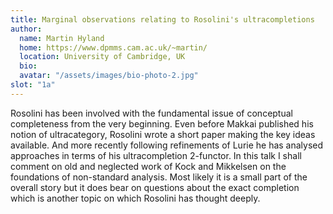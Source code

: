 ```yaml
---
title: Marginal observations relating to Rosolini's ultracompletions 
author: 
  name: Martin Hyland
  home: https://www.dpmms.cam.ac.uk/~martin/
  location: University of Cambridge, UK
  bio: 
  avatar: "/assets/images/bio-photo-2.jpg"
slot: "1a" 
---
```


Rosolini has been involved with the fundamental issue of conceptual completeness from the very beginning. Even before Makkai published his notion of ultracategory, Rosolini wrote a short paper making the key ideas available. And more recently following refinements of Lurie he has analysed approaches in terms of his ultracompletion 2-functor. In this talk I shall comment on old and neglected work of Kock and Mikkelsen on the foundations of non-standard analysis. Most likely it is a small part of the overall story but it does bear on questions about the exact completion which is another topic on which Rosolini has thought deeply.


